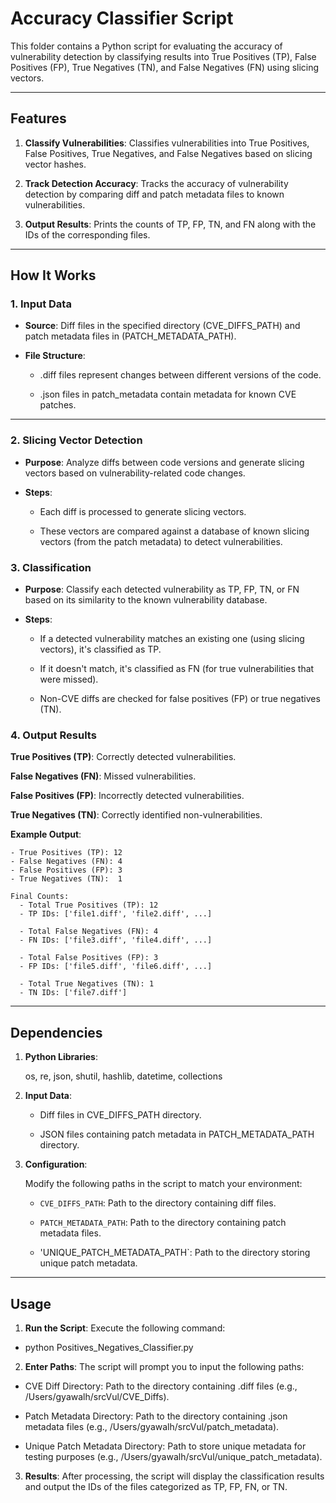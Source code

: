 # Accuracy Classifier Script

This folder contains a Python script for evaluating the accuracy of vulnerability detection by classifying results into True Positives (TP), False Positives (FP), True Negatives (TN), and False Negatives (FN) using slicing vectors.

---

## Features

1. **Classify Vulnerabilities**:
Classifies vulnerabilities into True Positives, False Positives, True Negatives, and False Negatives based on slicing vector hashes.

2. **Track Detection Accuracy**:
Tracks the accuracy of vulnerability detection by comparing diff and patch metadata files to known vulnerabilities.

3. **Output Results**:
Prints the counts of TP, FP, TN, and FN along with the IDs of the corresponding files.

---

## How It Works

### 1. Input Data
- **Source**: Diff files in the specified directory (CVE_DIFFS_PATH) and patch metadata files in (PATCH_METADATA_PATH).

- **File Structure**:

  - .diff files represent changes between different versions of the code.

  - .json files in patch_metadata contain metadata for known CVE patches.

---

### 2. Slicing Vector Detection
- **Purpose**: Analyze diffs between code versions and generate slicing vectors based on vulnerability-related code changes.

- **Steps**:

  - Each diff is processed to generate slicing vectors.

  - These vectors are compared against a database of known slicing vectors (from the patch metadata) to detect vulnerabilities.

### 3. Classification
- **Purpose**: Classify each detected vulnerability as TP, FP, TN, or FN based on its similarity to the known vulnerability database.

- **Steps**:

  - If a detected vulnerability matches an existing one (using slicing vectors), it's classified as TP.

  - If it doesn't match, it's classified as FN (for true vulnerabilities that were missed).

  - Non-CVE diffs are checked for false positives (FP) or true negatives (TN).

### 4. Output Results
  **True Positives (TP)**:
    Correctly detected vulnerabilities.
  
  **False Negatives (FN)**:
    Missed vulnerabilities.
  
  **False Positives (FP)**:
    Incorrectly detected vulnerabilities.
  
  **True Negatives (TN)**:
    Correctly identified non-vulnerabilities.
  
  **Example Output**:
  
    - True Positives (TP): 12
    - False Negatives (FN): 4
    - False Positives (FP): 3
    - True Negatives (TN):  1
  
    Final Counts:
      - Total True Positives (TP): 12
      - TP IDs: ['file1.diff', 'file2.diff', ...]
      
      - Total False Negatives (FN): 4
      - FN IDs: ['file3.diff', 'file4.diff', ...]
      
      - Total False Positives (FP): 3
      - FP IDs: ['file5.diff', 'file6.diff', ...]
      
      - Total True Negatives (TN): 1
      - TN IDs: ['file7.diff']

---

## Dependencies

1. **Python Libraries**:

    os, re, json, shutil, hashlib, datetime, collections

2. **Input Data**:

    - Diff files in CVE_DIFFS_PATH directory.
    
    - JSON files containing patch metadata in PATCH_METADATA_PATH directory.

3. **Configuration**:

    Modify the following paths in the script to match your environment:
  
    - `CVE_DIFFS_PATH`: Path to the directory containing diff files.
    
    - `PATCH_METADATA_PATH`: Path to the directory containing patch metadata files.
    
    - 'UNIQUE_PATCH_METADATA_PATH`: Path to the directory storing unique patch metadata.

---

## Usage

1. **Run the Script**:
  Execute the following command:
  - python Positives_Negatives_Classifier.py
  
2. **Enter Paths**:
  The script will prompt you to input the following paths:

  - CVE Diff Directory: Path to the directory containing .diff files (e.g., /Users/gyawalh/srcVul/CVE_Diffs).

  - Patch Metadata Directory: Path to the directory containing .json metadata files (e.g., /Users/gyawalh/srcVul/patch_metadata).
  
  - Unique Patch Metadata Directory: Path to store unique metadata for testing purposes (e.g., /Users/gyawalh/srcVul/unique_patch_metadata).

3. **Results**:
  After processing, the script will display the classification results and output the IDs of the files categorized as TP, FP, FN, or TN.
